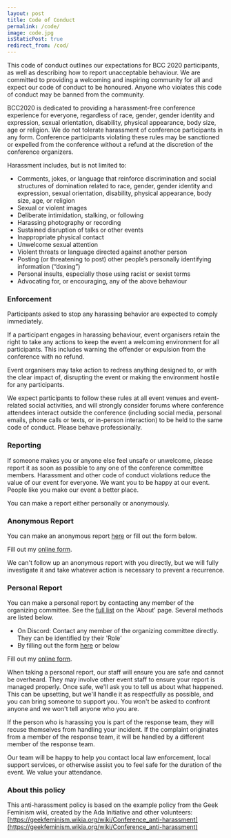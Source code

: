 ```yaml
---
layout: post
title: Code of Conduct
permalink: /code/
image: code.jpg
isStaticPost: true
redirect_from: /cod/
---
```


This code of conduct outlines our expectations for BCC 2020 participants, as well as describing how to report unacceptable behaviour. We are committed to providing a welcoming and inspiring community for all and expect our code of conduct to be honoured. Anyone who violates this code of conduct may be banned from the community.

BCC2020 is dedicated to providing a harassment-free conference experience for everyone, regardless of race, gender, gender identity and expression, sexual orientation, disability, physical appearance, body size, age or religion. We do not tolerate harassment of conference participants in any form. Conference participants violating these rules may be sanctioned or expelled from the conference without a refund at the discretion of the conference organizers.

Harassment includes, but is not limited to:
* Comments, jokes, or language that reinforce discrimination and social structures of domination related to race, gender, gender identity and expression, sexual orientation, disability, physical appearance, body size, age, or religion
* Sexual or violent images
* Deliberate intimidation, stalking, or following
* Harassing photography or recording
* Sustained disruption of talks or other events
* Inappropriate physical contact
* Unwelcome sexual attention
* Violent threats or language directed against another person
* Posting (or threatening to post) other people’s personally identifying information (“doxing”)
* Personal insults, especially those using racist or sexist terms
* Advocating for, or encouraging, any of the above behaviour

### Enforcement

Participants asked to stop any harassing behavior are expected to comply immediately.

If a participant engages in harassing behaviour, event organisers retain the right to take any actions to keep the event a welcoming environment for all participants. This includes warning the offender or expulsion from the conference with no refund.

Event organisers may take action to redress anything designed to, or with the clear impact of, disrupting the event or making the environment hostile for any participants.

We expect participants to follow these rules at all event venues and event-related social activities, and will strongly consider forums where conference attendees interact outside the conference (including social media, personal emails, phone calls or texts, or in-person interaction) to be held to the same code of conduct. Please behave professionally.

### Reporting

If someone makes you or anyone else feel unsafe or unwelcome, please report it as soon as possible to any one of the conference committee members. Harassment and other code of conduct violations reduce the value of our event for everyone. We want you to be happy at our event. People like you make our event a better place.

You can make a report either personally or anonymously.

### Anonymous Report

You can make an anonymous report [here](https://bcc2020.wufoo.com/forms/qiby4280x0m67n) or fill out the form below.

<div id="wufoo-qiby4280x0m67n"> Fill out my <a href="https://bcc2020.wufoo.com/forms/qiby4280x0m67n">online form</a>. </div> <script type="text/javascript"> var qiby4280x0m67n; (function(d, t) { var s = d.createElement(t), options = { 'userName':'bcc2020', 'formHash':'qiby4280x0m67n', 'autoResize':true, 'height':'377', 'async':true, 'host':'wufoo.com', 'header':'show', 'ssl':true }; s.src = ('https:' == d.location.protocol ?'https://':'http://') + 'secure.wufoo.com/scripts/embed/form.js'; s.onload = s.onreadystatechange = function() { var rs = this.readyState; if (rs) if (rs != 'complete') if (rs != 'loaded') return; try { qiby4280x0m67n = new WufooForm(); qiby4280x0m67n.initialize(options); qiby4280x0m67n.display(); } catch (e) { } }; var scr = d.getElementsByTagName(t)[0], par = scr.parentNode; par.insertBefore(s, scr); })(document, 'script'); </script>

We can't follow up an anonymous report with you directly, but we will fully investigate it and take whatever action is necessary to prevent a recurrence.

### Personal Report

You can make a personal report by contacting any member of the organizing committee. See the [full list](https://bcc2020.github.io/about/) on the 'About' page. Several methods are listed below.

* On Discord: Contact any member of the organizing committee directly. They can be identified by their 'Role'
* By filling out the form [here](https://bcc2020.wufoo.com/forms/rbisal20k4lqsc/) or below

<div id="wufoo-rbisal20k4lqsc"> Fill out my <a href="https://bcc2020.wufoo.com/forms/rbisal20k4lqsc">online form</a>. </div> <script type="text/javascript"> var rbisal20k4lqsc; (function(d, t) { var s = d.createElement(t), options = { 'userName':'bcc2020', 'formHash':'rbisal20k4lqsc', 'autoResize':true, 'height':'517', 'async':true, 'host':'wufoo.com', 'header':'show', 'ssl':true }; s.src = ('https:' == d.location.protocol ?'https://':'http://') + 'secure.wufoo.com/scripts/embed/form.js'; s.onload = s.onreadystatechange = function() { var rs = this.readyState; if (rs) if (rs != 'complete') if (rs != 'loaded') return; try { rbisal20k4lqsc = new WufooForm(); rbisal20k4lqsc.initialize(options); rbisal20k4lqsc.display(); } catch (e) { } }; var scr = d.getElementsByTagName(t)[0], par = scr.parentNode; par.insertBefore(s, scr); })(document, 'script'); </script>

When taking a personal report, our staff will ensure you are safe and cannot be overheard. They may involve other event staff to ensure your report is managed properly. Once safe, we'll ask you to tell us about what happened. This can be upsetting, but we'll handle it as respectfully as possible, and you can bring someone to support you. You won't be asked to confront anyone and we won't tell anyone who you are.

If the person who is harassing you is part of the response team, they will recuse themselves from handling your incident. If the complaint originates from a member of the response team, it will be handled by a different member of the response team.

Our team will be happy to help you contact local law enforcement, local support services, or otherwise assist you to feel safe for the duration of the event. We value your attendance.

### About this policy

This anti-harassment policy is based on the example policy from the Geek Feminism wiki, created by the Ada Initiative and other volunteers: [https://geekfeminism.wikia.org/wiki/Conference_anti-harassment](https://geekfeminism.wikia.org/wiki/Conference_anti-harassment)
